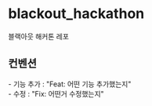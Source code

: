 # blackout_hackathon

블랙아웃 해커톤 레포

<h2>컨벤션</h2>
- 기능 추가 : "Feat: 어떤 기능 추가했는지"
<br/>
- 수정 : "Fix: 어떤거 수정했는지"
